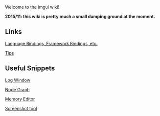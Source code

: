 Welcome to the imgui wiki!

**2015/11: this wiki is pretty much a small dumping ground at the moment.**

## Links

[Language Bindings, Framework Bindings, etc.](Links)

[Tips](Tips)

## Useful Snippets

[Log Window](log_window_example)

[Node Graph](node_graph_example)

[Memory Editor](memory_editor_example)

[Screenshot tool](screenshot_tool)